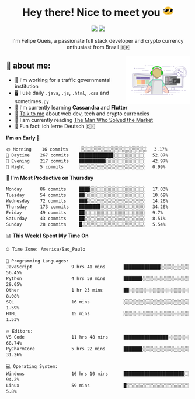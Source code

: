 
<h1 align="center">Hey there! Nice to meet you <img src="assets/sunglasses.gif" width="30"/></h1>

<p align="center">
  <a href="https://www.linkedin.com/in/fqueis"><img src="https://img.shields.io/badge/-LinkedIn-blue?style=flat&logo=Linkedin&logoColor=white" /></a>
  <a href="mailto:fqueis@gmail.com"><img src="https://img.shields.io/badge/-Gmail-c14438?style=flat&logo=Gmail&logoColor=white" /></a>
</p>

<p align="center">I'm Felipe Queis, a passionate full stack developer and crypto currency enthusiast from Brazil 🇧🇷</p>

<img width="35%" align="right" alt="fqueis" src="assets/profile.gif" /></p>

## 🤵 about me:

- 🏢 I'm working for a traffic governmental institution
- 🖥️ I use daily `.java`, `.js`, `.html`, `.css` and sometimes`.py`
- 🌱 I'm currently learning **Cassandra** and **Flutter**
- 💬 [Talk to me](https://github.com/fqueis/fqueis/discussions) about web dev, tech and crypto currencies
- 📖 I am currently reading [The Man Who Solved the Market](https://amzn.com/073521798X)
- 💭 Fun fact: ich lerne Deutsch 🇩🇪

<!--START_SECTION:waka-->
**I'm an Early 🐤** 

```text
🌞 Morning    16 commits     ░░░░░░░░░░░░░░░░░░░░░░░░░   3.17% 
🌆 Daytime    267 commits    █████████████░░░░░░░░░░░░   52.87% 
🌃 Evening    217 commits    ██████████░░░░░░░░░░░░░░░   42.97% 
🌙 Night      5 commits      ░░░░░░░░░░░░░░░░░░░░░░░░░   0.99%

```
📅 **I'm Most Productive on Thursday** 

```text
Monday       86 commits     ████░░░░░░░░░░░░░░░░░░░░░   17.03% 
Tuesday      54 commits     ██░░░░░░░░░░░░░░░░░░░░░░░   10.69% 
Wednesday    72 commits     ███░░░░░░░░░░░░░░░░░░░░░░   14.26% 
Thursday     173 commits    ████████░░░░░░░░░░░░░░░░░   34.26% 
Friday       49 commits     ██░░░░░░░░░░░░░░░░░░░░░░░   9.7% 
Saturday     43 commits     ██░░░░░░░░░░░░░░░░░░░░░░░   8.51% 
Sunday       28 commits     █░░░░░░░░░░░░░░░░░░░░░░░░   5.54%

```


📊 **This Week I Spent My Time On** 

```text
⌚︎ Time Zone: America/Sao_Paulo

💬 Programming Languages: 
JavaScript               9 hrs 41 mins       ██████████████░░░░░░░░░░░   56.45% 
Python                   4 hrs 59 mins       ███████░░░░░░░░░░░░░░░░░░   29.05% 
Other                    1 hr 23 mins        ██░░░░░░░░░░░░░░░░░░░░░░░   8.08% 
SQL                      16 mins             ░░░░░░░░░░░░░░░░░░░░░░░░░   1.59% 
HTML                     15 mins             ░░░░░░░░░░░░░░░░░░░░░░░░░   1.53%

🔥 Editors: 
VS Code                  11 hrs 48 mins      █████████████████░░░░░░░░   68.74% 
PyCharmCore              5 hrs 22 mins       ███████░░░░░░░░░░░░░░░░░░   31.26%

💻 Operating System: 
Windows                  16 hrs 10 mins      ███████████████████████░░   94.2% 
Linux                    59 mins             █░░░░░░░░░░░░░░░░░░░░░░░░   5.8%

```


<!--END_SECTION:waka-->
